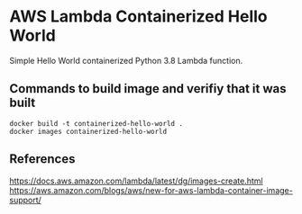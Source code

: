 # AWS Lambda Containerized Hello World
Simple Hello World containerized Python 3.8 Lambda function.

## Commands to build image and verifiy that it was built
```shell
docker build -t containerized-hello-world .
docker images containerized-hello-world
```

## References
https://docs.aws.amazon.com/lambda/latest/dg/images-create.html    
https://aws.amazon.com/blogs/aws/new-for-aws-lambda-container-image-support/
